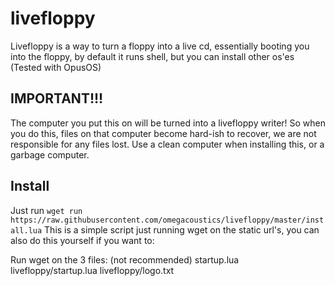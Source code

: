 # livefloppy
Livefloppy is a way to turn a floppy into a live cd, essentially booting you into the floppy, by default it runs shell, but you can install other os'es (Tested with OpusOS)


## IMPORTANT!!!
  The computer you put this on will be turned into a livefloppy writer!
  So when you do this, files on that computer become hard-ish to recover, we are not responsible for any files lost.
  Use a clean computer when installing this, or a garbage computer.
  
## Install
 Just run `wget run https://raw.githubusercontent.com/omegacoustics/livefloppy/master/install.lua`
 This is a simple script just running wget on the static url's, you can also do this yourself if you want to:
 
 Run wget on the 3 files: (not recommended)
 startup.lua
 livefloppy/startup.lua
 livefloppy/logo.txt
